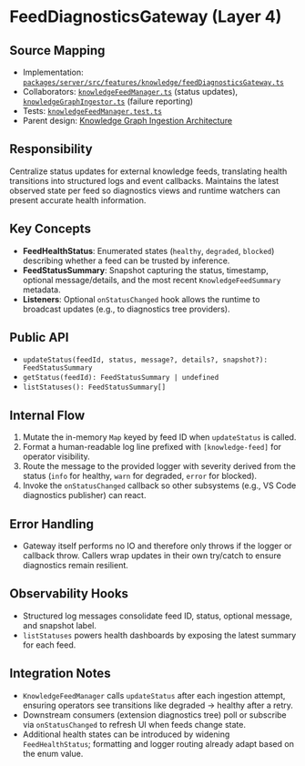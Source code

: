 # FeedDiagnosticsGateway (Layer 4)

## Source Mapping
- Implementation: [`packages/server/src/features/knowledge/feedDiagnosticsGateway.ts`](../../../packages/server/src/features/knowledge/feedDiagnosticsGateway.ts)
- Collaborators: [`knowledgeFeedManager.ts`](../../../packages/server/src/features/knowledge/knowledgeFeedManager.ts) (status updates), [`knowledgeGraphIngestor.ts`](../../../packages/server/src/features/knowledge/knowledgeGraphIngestor.ts) (failure reporting)
- Tests: [`knowledgeFeedManager.test.ts`](../../../packages/server/src/features/knowledge/knowledgeFeedManager.test.ts)
- Parent design: [Knowledge Graph Ingestion Architecture](../knowledge-graph-ingestion.mdmd.md)

## Responsibility
Centralize status updates for external knowledge feeds, translating health transitions into structured logs and event callbacks. Maintains the latest observed state per feed so diagnostics views and runtime watchers can present accurate health information.

## Key Concepts
- **FeedHealthStatus**: Enumerated states (`healthy`, `degraded`, `blocked`) describing whether a feed can be trusted by inference.
- **FeedStatusSummary**: Snapshot capturing the status, timestamp, optional message/details, and the most recent `KnowledgeFeedSummary` metadata.
- **Listeners**: Optional `onStatusChanged` hook allows the runtime to broadcast updates (e.g., to diagnostics tree providers).

## Public API
- `updateStatus(feedId, status, message?, details?, snapshot?): FeedStatusSummary`
- `getStatus(feedId): FeedStatusSummary | undefined`
- `listStatuses(): FeedStatusSummary[]`

## Internal Flow
1. Mutate the in-memory `Map` keyed by feed ID when `updateStatus` is called.
2. Format a human-readable log line prefixed with `[knowledge-feed]` for operator visibility.
3. Route the message to the provided logger with severity derived from the status (`info` for healthy, `warn` for degraded, `error` for blocked).
4. Invoke the `onStatusChanged` callback so other subsystems (e.g., VS Code diagnostics publisher) can react.

## Error Handling
- Gateway itself performs no IO and therefore only throws if the logger or callback throw. Callers wrap updates in their own try/catch to ensure diagnostics remain resilient.

## Observability Hooks
- Structured log messages consolidate feed ID, status, optional message, and snapshot label.
- `listStatuses` powers health dashboards by exposing the latest summary for each feed.

## Integration Notes
- `KnowledgeFeedManager` calls `updateStatus` after each ingestion attempt, ensuring operators see transitions like degraded → healthy after a retry.
- Downstream consumers (extension diagnostics tree) poll or subscribe via `onStatusChanged` to refresh UI when feeds change state.
- Additional health states can be introduced by widening `FeedHealthStatus`; formatting and logger routing already adapt based on the enum value.
